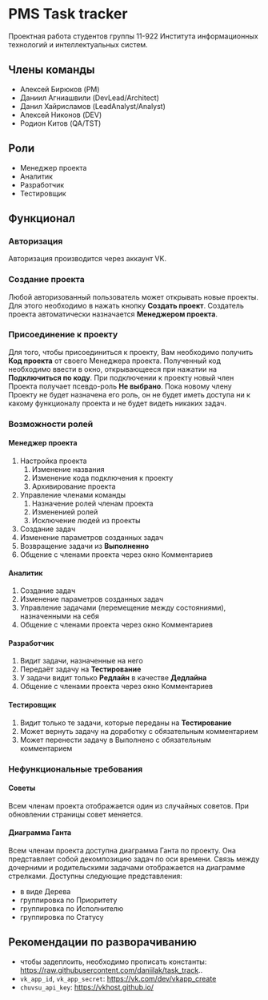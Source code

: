 # PMS Task tracker

Проектная работа студентов группы 11-922 Института информационных технологий и интеллектуальных систем.

## Члены команды

- Алексей Бирюков (PM)
- Даниил Агниашвили (DevLead/Architect)
- Данил Хайрисламов (LeadAnalyst/Analyst)
- Алексей Никонов (DEV)
- Родион Китов (QA/TST)

## Роли
- Менеджер проекта
- Аналитик
- Разработчик
- Тестировщик

## Функционал

### Авторизация
Авторизация производится через аккаунт VK.

### Создание проекта
Любой авторизованный пользователь может открывать новые проекты.
Для этого необходимо в нажать кнопку <b>Создать проект</b>.
Создатель проекта автоматически назначается <b>Менеджером проекта</b>.

### Присоединение к проекту
Для того, чтобы присоединиться к проекту, Вам необходимо получить <b>Код проекта</b> от своего Менеджера проекта.
Полученный код необходимо ввести в окно, открывающееся при нажатии на <b>Подключиться по коду</b>.
При подключении к проекту новый член Проекта получает псевдо-роль <b>Не выбрано</b>.
Пока новому члену Проекту не будет назначена его роль, он не будет иметь доступа ни к какому функционалу проекта и не будет видеть никаких задач.

### Возможности ролей

#### Менеджер проекта
1. Настройка проекта
    1. Изменение названия
    2. Изменение кода подключения к проекту
    3. Архивирование проекта
2. Управление членами команды
    1. Назначение ролей членам проекта
    2. Измененией ролей
    3. Исключение людей из проекты
3. Создание задач
4. Изменение параметров созданных задач
5. Возвращение задачи из <b>Выполненно</b>
6. Общение с членами проекта через окно Комментариев

#### Аналитик
1. Создание задач
2. Изменение параметров созданных задач
3. Управление задачами (перемещение между состояниями), назначенными на себя
4. Общение с членами проекта через окно Комментариев

#### Разработчик
1. Видит задачи, назначенные на него
2. Передаёт задачу на <b>Тестирование</b>
3. У задачи видит только <b>Редлайн</b> в качестве <b>Дедлайна</b>
4. Общение с членами проекта через окно Комментариев

#### Тестировщик
1. Видит только те задачи, которые переданы на <b>Тестирование</b>
2. Может вернуть задачу на доработку с обязательным комментарием
3. Может перенести задачу в Выполнено с обязательным комментарием

### Нефункциональные требования

#### Советы
Всем членам проекта отображается один из случайных советов. При обновлении страницы совет меняется.

#### Диаграмма Ганта
Всем членам проекта доступна диаграмма Ганта по проекту.
Она представляет собой декомпозицию задач по оси времени.
Связь между дочерними и родительскими задачами отображается на диаграмме стрелками.
Доступны следующие представления:
- в виде Дерева
- группировка по Приоритету
- группировка по Исполнителю
- группировка по Статусу

## Рекомендации по разворачиванию
- чтобы задеплоить, необходимо прописать константы: https://raw.githubusercontent.com/daniilak/task_track..
- `vk_app_id`, `vk_app_secret`: https://vk.com/dev/vkapp_create
- `chuvsu_api_key`: https://vkhost.github.io/
